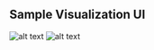 ## Sample Visualization UI

![alt text](<../.resources/Screenshot from 2024-02-04 22-31-46.png>)
![alt text](<../.resources/Screenshot from 2024-02-04 22-31-59.png>)
